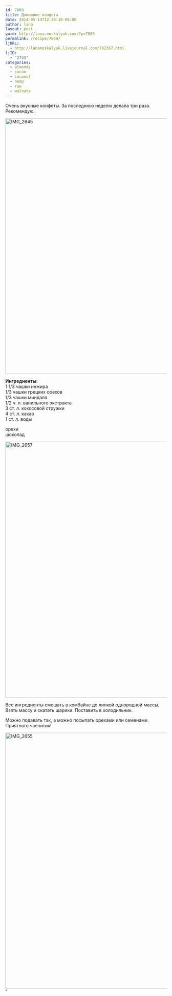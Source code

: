 ```yaml
---
id: 7869
title: Домашние конфеты
date: 2014-05-14T12:38:10-08:00
author: lana
layout: post
guid: http://lana.moskalyuk.com/?p=7869
permalink: /recipe/7869/
ljURL:
  - http://lanamoskalyuk.livejournal.com/702367.html
ljID:
  - "2743"
categories:
  - almonds
  - cacao
  - coconut
  - hemp
  - raw
  - walnuts
---
```

Очень вкусные конфеты. За последнюю неделю делала три раза. Рекомендую.

<img loading="lazy" src="https://farm6.staticflickr.com/5503/14186631705_edc911c7e9_c.jpg" alt="IMG_2645" width="800" height="799" /> 

**Ингредиенты**:  
1 1/3 чашки инжира  
1/3 чашки грецких орехов  
1/3 чашки миндаля  
1/2 ч. л. ванильного экстракта  
3 ст. л. кокосовой стружки  
4 ст. л. какао  
1 ст. л. воды

орехи  
шоколад

<img loading="lazy" src="https://farm8.staticflickr.com/7377/14000027347_dcf1d1c497_c.jpg" alt="IMG_2657" width="700" height="800" /> 

Все ингредиенты смешать в комбайне до липкой однородной массы.  
Взять массу и скатать шарики. Поставить в холодильник.

Можно подавать так, а можно посыпать орехами или семенами.  
Приятного чаепития!

<img loading="lazy" src="https://farm3.staticflickr.com/2914/14163473056_bea20bf418_c.jpg" alt="IMG_2655" width="615" height="800" /> &#8220;